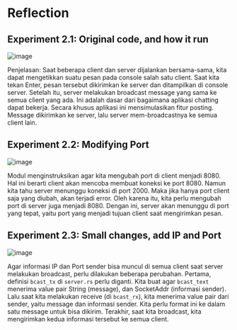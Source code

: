 <h1>
  Reflection
</h1>

<h2>
  Experiment 2.1: Original code, and how it run
</h2>

![image](https://github.com/DaWanAnOnli/DaWanAnOnli-advprog-modul10-broadcast-chat/assets/124868777/ed2c2c9b-bc37-4913-b9f5-c0622bc2b3c8)


Penjelasan:
Saat beberapa client dan server dijalankan bersama-sama, kita dapat mengetikkan suatu pesan pada console salah satu client. Saat kita tekan Enter, pesan tersebut dikirimkan ke server dan ditampilkan di console server. Setelah itu, server melakukan broadcast message yang sama ke semua client yang ada. Ini adalah dasar dari bagaimana aplikasi chatting dapat bekerja. Secara khusus aplikasi ini mensimulasikan fitur posting. Message dikirimkan ke server, lalu server mem-broadcastnya ke semua client lain. 

<h2>
  Experiment 2.2: Modifying Port
</h2>

![image](https://github.com/DaWanAnOnli/DaWanAnOnli-advprog-modul10-broadcast-chat/assets/124868777/38553e77-b903-42e4-9215-ec1ca2023b59)

Modul menginstruksikan agar kita mengubah port di client menjadi 8080. Hal ini berarti client akan mencoba membuat koneksi ke port 8080. Namun kita tahu server menunggu koneksi di port 2000. Maka jika hanya port client saja yang diubah, akan terjadi error. Oleh karena itu, kita perlu mengubah port di server juga menjadi 8080. Dengan ini, server akan menunggu di port yang tepat, yaitu port yang menjadi tujuan client saat mengirimkan pesan.



<h2>
  Experiment 2.3: Small changes, add IP and Port
</h2>

![image](https://github.com/DaWanAnOnli/DaWanAnOnli-advprog-modul10-broadcast-chat/assets/124868777/728d6d95-8fcc-433f-bcac-7db4edb4ee2d)

Agar informasi IP dan Port sender bisa muncul di semua client saat server melakukan broadcast, perlu dilakukan beberapa perubahan. Pertama, definisi ```bcast_tx``` di ```server.rs``` perlu diganti. Kita buat agar ```bcast_text``` menerima value pair String (message), dan SocketAddr (informasi sender). Lalu saat kita melakukan receive (di ```bcast_rx```), kita menerima value pair dari sender, yaitu message dan informasi sender. Kita perlu format ini ke dalam satu message untuk bisa dikirim. Terakhir, saat kita broadcast, kita mengirimkan kedua informasi tersebut ke semua client.
